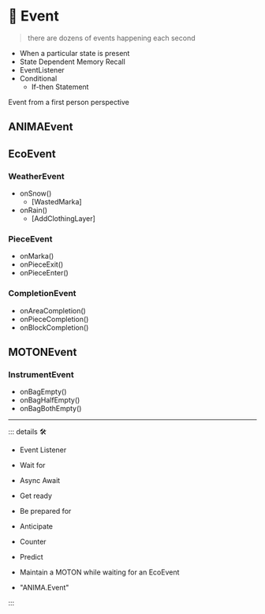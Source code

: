 
# 💜 <anima>Event</anima>

> there are dozens of events happening each second

- When a particular state is present
- State Dependent Memory Recall
- EventListener
- Conditional
    - If-then Statement

Event from a first person perspective

## ANIMAEvent

## EcoEvent

### WeatherEvent

- onSnow()
    - [WastedMarka]
- onRain()
    - [AddClothingLayer]

### PieceEvent

- onMarka()
- onPieceExit()
- onPieceEnter()

### CompletionEvent

- onAreaCompletion()
- onPieceCompletion()
- onBlockCompletion()

## MOTONEvent

### InstrumentEvent

- onBagEmpty()
- onBagHalfEmpty()
- onBagBothEmpty()

---

<!-- =================================================== -->
<!-- =================================================== -->
<!-- =================================================== -->
<!-- =================================================== -->
<!-- =================================================== -->
::: details 🛠

- Event Listener
- Wait for
- Async Await
- Get ready
- Be prepared for
- Anticipate
- Counter
- Predict
- Maintain a MOTON while waiting for an EcoEvent

- "ANIMA.Event"

:::
